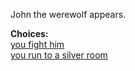 John the werewolf appears.

**Choices:**  
[you fight him](s4-ylos.md)  
[you run to a silver room](s4-ware.md)